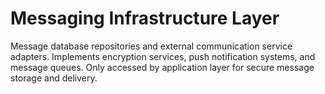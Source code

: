 # Messaging Infrastructure Layer

Message database repositories and external communication service adapters.
Implements encryption services, push notification systems, and message queues.
Only accessed by application layer for secure message storage and delivery.